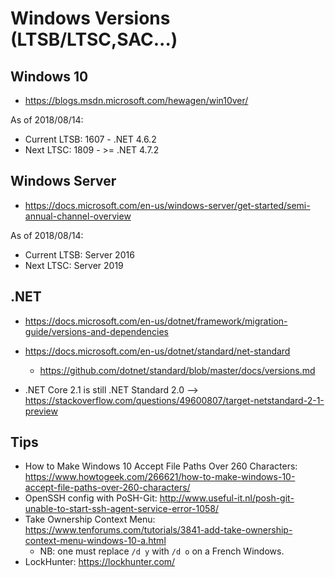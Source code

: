 # Windows Versions (LTSB/LTSC,SAC...)

## Windows 10

* <https://blogs.msdn.microsoft.com/hewagen/win10ver/>

As of 2018/08/14:

* Current LTSB: 1607 - .NET 4.6.2
* Next    LTSC: 1809 - >= .NET 4.7.2

## Windows Server

* <https://docs.microsoft.com/en-us/windows-server/get-started/semi-annual-channel-overview>

As of 2018/08/14:

* Current LTSB: Server 2016
* Next    LTSC: Server 2019
  
## .NET

* <https://docs.microsoft.com/en-us/dotnet/framework/migration-guide/versions-and-dependencies>
* <https://docs.microsoft.com/en-us/dotnet/standard/net-standard>
  * <https://github.com/dotnet/standard/blob/master/docs/versions.md>

* .NET Core 2.1 is still .NET Standard 2.0 --> <https://stackoverflow.com/questions/49600807/target-netstandard-2-1-preview>

## Tips

* How to Make Windows 10 Accept File Paths Over 260 Characters: <https://www.howtogeek.com/266621/how-to-make-windows-10-accept-file-paths-over-260-characters/>
* OpenSSH config with PoSH-Git: <http://www.useful-it.nl/posh-git-unable-to-start-ssh-agent-service-error-1058/>
* Take Ownership Context Menu: <https://www.tenforums.com/tutorials/3841-add-take-ownership-context-menu-windows-10-a.html>
  * NB: one must replace `/d y` with `/d o` on a French Windows.
* LockHunter: <https://lockhunter.com/>
